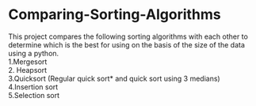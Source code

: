 # Comparing-Sorting-Algorithms
This project compares the following sorting algorithms with each other to determine which is the best for using on the basis of the size of the data using a python. 
<br> 1.Mergesort 
<br> 2. Heapsort 
<br> 3.Quicksort (Regular quick sort* and quick sort using 3 medians) 
<br> 4.Insertion sort 
<br> 5.Selection sort

